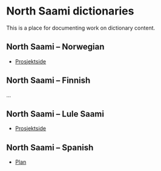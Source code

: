 # North Saami dictionaries

This is a place for documenting work on dictionary content.

## North Saami – Norwegian

- [Prosjektside](smenob/smenob.md)

## North Saami – Finnish

...

## North Saami – Lule Saami

- [Prosjektside](smesmj/smesmj.md)

## North Saami – Spanish

- [Plan](spadict/SpanishNortSaami.html)

